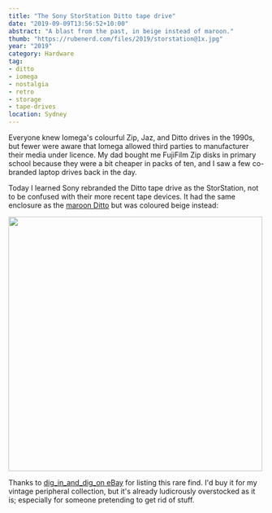 ```yaml
---
title: "The Sony StorStation Ditto tape drive"
date: "2019-09-09T13:56:52+10:00"
abstract: "A blast from the past, in beige instead of maroon."
thumb: "https://rubenerd.com/files/2019/storstation@1x.jpg"
year: "2019"
category: Hardware
tag:
- ditto
- iomega
- nostalgia
- retro
- storage
- tape-drives
location: Sydney
---
```

Everyone knew Iomega's colourful Zip, Jaz, and Ditto drives in the 1990s, but fewer were aware that Iomega allowed third parties to manufacturer their media under licence. My dad bought me FujiFilm Zip disks in primary school because they were a bit cheaper in packs of ten, and I saw a few co-branded laptop drives back in the day.

Today I learned Sony rebranded the Ditto tape drive as the StorStation, not to be confused with their more recent tape devices. It had the same enclosure as the [maroon Ditto](https://rubenerd.com/ditto/) but was coloured beige instead:

<p><img src="https://rubenerd.com/files/2019/storstation@1x.jpg" srcset="https://rubenerd.com/files/2019/storstation@1x.jpg 1x, https://rubenerd.com/files/2019/storstation@2x.jpg 2x" alt="" style="width:500px" /></p>

Thanks to [dig_in_and_dig_on eBay](https://www.ebay.com.au/itm/Sony-StorStation-2GB-PPT-Parallel-Port-Computer-to-Tape-Backup-IO2000-PX/113755330077) for listing this rare find. I'd buy it for my vintage peripheral collection, but it's already ludicrously overstocked as it is; especially for someone pretending to get rid of stuff.

